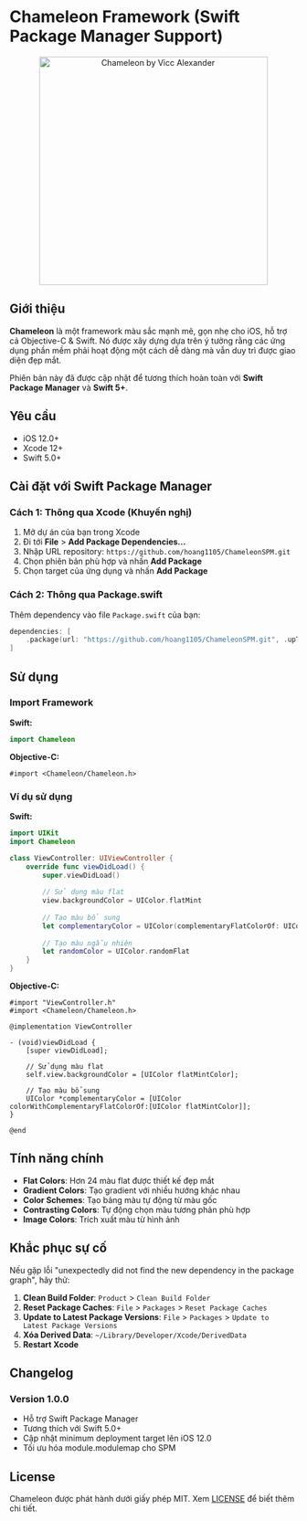 # Chameleon Framework (Swift Package Manager Support)

<p align="center">
  <img src="http://i.imgur.com/BwqHhB4.png" alt="Chameleon by Vicc Alexander" width="400"/>
</p>

## Giới thiệu

**Chameleon** là một framework màu sắc mạnh mẽ, gọn nhẹ cho iOS, hỗ trợ cả Objective-C & Swift. Nó được xây dựng dựa trên ý tưởng rằng các ứng dụng phần mềm phải hoạt động một cách dễ dàng mà vẫn duy trì được giao diện đẹp mắt.

Phiên bản này đã được cập nhật để tương thích hoàn toàn với **Swift Package Manager** và **Swift 5+**.

## Yêu cầu

* iOS 12.0+
* Xcode 12+
* Swift 5.0+

## Cài đặt với Swift Package Manager

### Cách 1: Thông qua Xcode (Khuyến nghị)

1. Mở dự án của bạn trong Xcode
2. Đi tới **File** > **Add Package Dependencies...**
3. Nhập URL repository: `https://github.com/hoang1105/ChameleonSPM.git`
4. Chọn phiên bản phù hợp và nhấn **Add Package**
5. Chọn target của ứng dụng và nhấn **Add Package**

### Cách 2: Thông qua Package.swift

Thêm dependency vào file `Package.swift` của bạn:

```swift
dependencies: [
    .package(url: "https://github.com/hoang1105/ChameleonSPM.git", .upToNextMajor(from: "1.0.0"))
]
```

## Sử dụng

### Import Framework

**Swift:**
```swift
import Chameleon
```

**Objective-C:**
```objc
#import <Chameleon/Chameleon.h>
```

### Ví dụ sử dụng

**Swift:**
```swift
import UIKit
import Chameleon

class ViewController: UIViewController {
    override func viewDidLoad() {
        super.viewDidLoad()
        
        // Sử dụng màu flat
        view.backgroundColor = UIColor.flatMint
        
        // Tạo màu bổ sung
        let complementaryColor = UIColor(complementaryFlatColorOf: UIColor.flatMint)
        
        // Tạo màu ngẫu nhiên
        let randomColor = UIColor.randomFlat
    }
}
```

**Objective-C:**
```objc
#import "ViewController.h"
#import <Chameleon/Chameleon.h>

@implementation ViewController

- (void)viewDidLoad {
    [super viewDidLoad];
    
    // Sử dụng màu flat
    self.view.backgroundColor = [UIColor flatMintColor];
    
    // Tạo màu bổ sung
    UIColor *complementaryColor = [UIColor colorWithComplementaryFlatColorOf:[UIColor flatMintColor]];
}

@end
```

## Tính năng chính

- **Flat Colors**: Hơn 24 màu flat được thiết kế đẹp mắt
- **Gradient Colors**: Tạo gradient với nhiều hướng khác nhau
- **Color Schemes**: Tạo bảng màu tự động từ màu gốc
- **Contrasting Colors**: Tự động chọn màu tương phản phù hợp
- **Image Colors**: Trích xuất màu từ hình ảnh

## Khắc phục sự cố

Nếu gặp lỗi "unexpectedly did not find the new dependency in the package graph", hãy thử:

1. **Clean Build Folder**: `Product` > `Clean Build Folder`
2. **Reset Package Caches**: `File` > `Packages` > `Reset Package Caches`
3. **Update to Latest Package Versions**: `File` > `Packages` > `Update to Latest Package Versions`
4. **Xóa Derived Data**: `~/Library/Developer/Xcode/DerivedData`
5. **Restart Xcode**

## Changelog

### Version 1.0.0
- Hỗ trợ Swift Package Manager
- Tương thích với Swift 5.0+
- Cập nhật minimum deployment target lên iOS 12.0
- Tối ưu hóa module.modulemap cho SPM

## License

Chameleon được phát hành dưới giấy phép MIT. Xem [LICENSE](LICENSE) để biết thêm chi tiết.